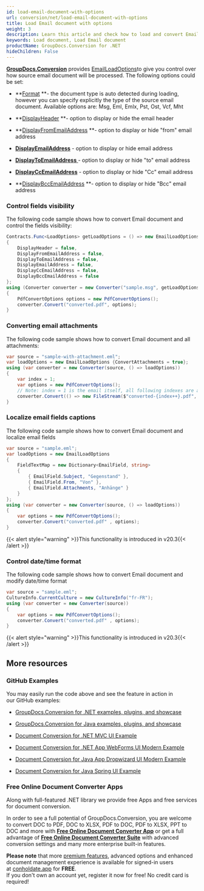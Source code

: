 ```yaml
---
id: load-email-document-with-options
url: conversion/net/load-email-document-with-options
title: Load Email document with options
weight: 3
description: Learn this article and check how to load and convert Email documents with advanced options using GroupDocs.Conversion for .NET API.
keywords: Load document, Load Email document
productName: GroupDocs.Conversion for .NET
hideChildren: False
---
```

[**GroupDocs.Conversion**](https://products.groupdocs.com/conversion/net) provides [EmailLoadOptions](https://apireference.groupdocs.com/net/conversion/groupdocs.conversion.options.load/emailloadoptions)to give you control over how source email document will be processed. The following options could be set:

*   **[Format](https://apireference.groupdocs.com/net/conversion/groupdocs.conversion.options.load/emailloadoptions/properties/format) **\- the document type is auto detected during loading, however you can specify explicitly the type of the source email document. Available options are: Msg, Eml, Emlx, Pst, Ost, Vcf, Mht 
*   **[DisplayHeader](https://apireference.groupdocs.com/net/conversion/groupdocs.conversion.options.load/emailloadoptions/properties/displayheader) **\- option to display or hide the email header  
    
*   **[DisplayFromEmailAddress](https://apireference.groupdocs.com/net/conversion/groupdocs.conversion.options.load/emailloadoptions/properties/displayfromemailaddress) **\- option to display or hide "from" email address
*   **[DisplayEmailAddress](https://apireference.groupdocs.com/net/conversion/groupdocs.conversion.options.load/emailloadoptions/properties/displayemailaddress)** - option to display or hide email address
*   [**DisplayToEmailAddress** ](https://apireference.groupdocs.com/net/conversion/groupdocs.conversion.options.load/emailloadoptions/properties/displaytoemailaddress)\- option to display or hide "to" email address
*   **[DisplayCcEmailAddress](https://apireference.groupdocs.com/net/conversion/groupdocs.conversion.options.load/emailloadoptions/properties/displayccemailaddress)** - option to display or hide "Cc" email address
*   **[DisplayBccEmailAddress](https://apireference.groupdocs.com/net/conversion/groupdocs.conversion.options.load/emailloadoptions/properties/displaybccemailaddress) **\- option to display or hide "Bcc" email address

### Control fields visibility

The following code sample shows how to convert Email document and control the fields visibility:

```csharp
Contracts.Func<LoadOptions> getLoadOptions = () => new EmailLoadOptions
{
    DisplayHeader = false,
    DisplayFromEmailAddress = false,
    DisplayToEmailAddress = false,
    DisplayEmailAddress = false,
    DisplayCcEmailAddress = false,
    DisplayBccEmailAddress = false
};
using (Converter converter = new Converter("sample.msg", getLoadOptions))
{
    PdfConvertOptions options = new PdfConvertOptions();
    converter.Convert("converted.pdf", options);
}
```

### Converting email attachments

The following code sample shows how to convert Email document and all attachments:

```csharp
var source = "sample-with-attachment.eml";
var loadOptions = new EmailLoadOptions {ConvertAttachments = true};
using (var converter = new Converter(source, () => loadOptions))
{
    var index = 1;
    var options = new PdfConvertOptions();
    // Note: index = 1 is the email itself, all following indexes are attachments
    converter.Convert(() => new FileStream($"converted-{index++}.pdf", FileMode.Create) , options);
}
```

### Localize email fields captions

The following code sample shows how to convert Email document and localize email fields

```csharp
var source = "sample.eml";
var loadOptions = new EmailLoadOptions
{
    FieldTextMap = new Dictionary<EmailField, string>
    {
        { EmailField.Subject, "Gegenstand" },
        { EmailField.From, "Von" },
        { EmailField.Attachments, "Anhänge" }
    }
};
using (var converter = new Converter(source, () => loadOptions))
{
    var options = new PdfConvertOptions();
    converter.Convert("converted.pdf" , options);
}


```

{{< alert style="warning" >}}This functionality is introduced in v20.3{{< /alert >}}

### Control date/time format

The following code sample shows how to convert Email document and modify date/time format

```csharp
var source = "sample.eml";
CultureInfo.CurrentCulture = new CultureInfo("fr-FR");
using (var converter = new Converter(source))
{
    var options = new PdfConvertOptions();
    converter.Convert("converted.pdf" , options);
}
```

{{< alert style="warning" >}}This functionality is introduced in v20.3{{< /alert >}}

## More resources

### GitHub Examples

You may easily run the code above and see the feature in action in our GitHub examples:

*   [GroupDocs.Conversion for .NET examples, plugins, and showcase](https://github.com/groupdocs-conversion/GroupDocs.Conversion-for-.NET)
    
*   [GroupDocs.Conversion for Java examples, plugins, and showcase](https://github.com/groupdocs-conversion/GroupDocs.Conversion-for-Java)
    
*   [Document Conversion for .NET MVC UI Example](https://github.com/groupdocs-conversion/GroupDocs.Conversion-for-.NET-MVC) 
    
*   [Document Conversion for .NET App WebForms UI Modern Example](https://github.com/groupdocs-conversion/GroupDocs.Conversion-for-.NET-WebForms)
    
*   [Document Conversion for Java App Dropwizard UI Modern Example](https://github.com/groupdocs-conversion/GroupDocs.Conversion-for-Java-Dropwizard)
    
*   [Document Conversion for Java Spring UI Example](https://github.com/groupdocs-conversion/GroupDocs.Conversion-for-Java-Spring)
    

### Free Online Document Converter Apps

Along with full-featured .NET library we provide free Apps and free services for document conversion.

In order to see a full potential of GroupDocs.Conversion, you are welcome to convert DOC to PDF, DOC to XLSX, PDF to DOC, PDF to XLSX, PPT to DOC and more with **[Free Online Document Converter App](https://products.groupdocs.app/conversion)** or get a full advantage of **[Free Online Document Converter Suite](https://conholdate.app/features/document-converter-online)** with advanced conversion settings and many more enterprise built-in features.

**Please note** that more [premium features](https://conholdate.app/features), advanced options and enhanced document management experience is available for signed-in users at [conholdate.app](https://conholdate.app/) for **FREE**.  
If you don't own an account yet, register it now for free! No credit card is required!
